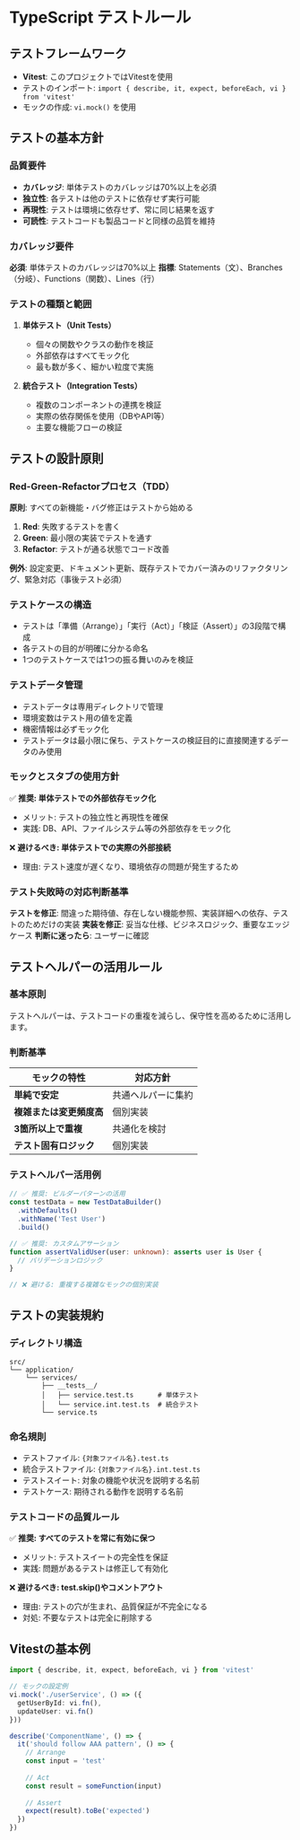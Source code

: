 # TypeScript テストルール

## テストフレームワーク
- **Vitest**: このプロジェクトではVitestを使用
- テストのインポート: `import { describe, it, expect, beforeEach, vi } from 'vitest'`
- モックの作成: `vi.mock()` を使用

## テストの基本方針

### 品質要件
- **カバレッジ**: 単体テストのカバレッジは70%以上を必須
- **独立性**: 各テストは他のテストに依存せず実行可能
- **再現性**: テストは環境に依存せず、常に同じ結果を返す
- **可読性**: テストコードも製品コードと同様の品質を維持

### カバレッジ要件
**必須**: 単体テストのカバレッジは70%以上
**指標**: Statements（文）、Branches（分岐）、Functions（関数）、Lines（行）

### テストの種類と範囲
1. **単体テスト（Unit Tests）**
   - 個々の関数やクラスの動作を検証
   - 外部依存はすべてモック化
   - 最も数が多く、細かい粒度で実施

2. **統合テスト（Integration Tests）**
   - 複数のコンポーネントの連携を検証
   - 実際の依存関係を使用（DBやAPI等）
   - 主要な機能フローの検証

## テストの設計原則

### Red-Green-Refactorプロセス（TDD）

**原則**: すべての新機能・バグ修正はテストから始める

1. **Red**: 失敗するテストを書く
2. **Green**: 最小限の実装でテストを通す
3. **Refactor**: テストが通る状態でコード改善

**例外**: 設定変更、ドキュメント更新、既存テストでカバー済みのリファクタリング、緊急対応（事後テスト必須）

### テストケースの構造
- テストは「準備（Arrange）」「実行（Act）」「検証（Assert）」の3段階で構成
- 各テストの目的が明確に分かる命名
- 1つのテストケースでは1つの振る舞いのみを検証

### テストデータ管理
- テストデータは専用ディレクトリで管理
- 環境変数はテスト用の値を定義
- 機密情報は必ずモック化
- テストデータは最小限に保ち、テストケースの検証目的に直接関連するデータのみ使用

### モックとスタブの使用方針

✅ **推奨: 単体テストでの外部依存モック化**
- メリット: テストの独立性と再現性を確保
- 実践: DB、API、ファイルシステム等の外部依存をモック化

❌ **避けるべき: 単体テストでの実際の外部接続**
- 理由: テスト速度が遅くなり、環境依存の問題が発生するため

### テスト失敗時の対応判断基準

**テストを修正**: 間違った期待値、存在しない機能参照、実装詳細への依存、テストのためだけの実装
**実装を修正**: 妥当な仕様、ビジネスロジック、重要なエッジケース
**判断に迷ったら**: ユーザーに確認

## テストヘルパーの活用ルール

### 基本原則
テストヘルパーは、テストコードの重複を減らし、保守性を高めるために活用します。

### 判断基準
| モックの特性 | 対応方針 |
|-------------|---------|
| **単純で安定** | 共通ヘルパーに集約 |
| **複雑または変更頻度高** | 個別実装 |
| **3箇所以上で重複** | 共通化を検討 |
| **テスト固有ロジック** | 個別実装 |

### テストヘルパー活用例
```typescript
// ✅ 推奨: ビルダーパターンの活用
const testData = new TestDataBuilder()
  .withDefaults()
  .withName('Test User')
  .build()

// ✅ 推奨: カスタムアサーション
function assertValidUser(user: unknown): asserts user is User {
  // バリデーションロジック
}

// ❌ 避ける: 重複する複雑なモックの個別実装
```

## テストの実装規約

### ディレクトリ構造
```
src/
└── application/
    └── services/
        ├── __tests__/
        │   ├── service.test.ts      # 単体テスト
        │   └── service.int.test.ts  # 統合テスト
        └── service.ts
```

### 命名規則
- テストファイル: `{対象ファイル名}.test.ts`
- 統合テストファイル: `{対象ファイル名}.int.test.ts`
- テストスイート: 対象の機能や状況を説明する名前
- テストケース: 期待される動作を説明する名前


### テストコードの品質ルール

✅ **推奨: すべてのテストを常に有効に保つ**
- メリット: テストスイートの完全性を保証
- 実践: 問題があるテストは修正して有効化

❌ **避けるべき: test.skip()やコメントアウト**
- 理由: テストの穴が生まれ、品質保証が不完全になる
- 対処: 不要なテストは完全に削除する


## Vitestの基本例

```typescript
import { describe, it, expect, beforeEach, vi } from 'vitest'

// モックの設定例
vi.mock('./userService', () => ({
  getUserById: vi.fn(),
  updateUser: vi.fn()
}))

describe('ComponentName', () => {
  it('should follow AAA pattern', () => {
    // Arrange
    const input = 'test'
    
    // Act
    const result = someFunction(input)
    
    // Assert
    expect(result).toBe('expected')
  })
})
```